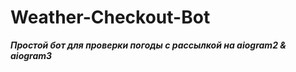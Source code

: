 # Weather-Checkout-Bot
<i><strong>Простой бот для проверки погоды с рассылкой на aiogram2 & aiogram3

